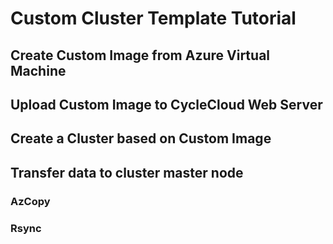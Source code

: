 # Custom Cluster Template Tutorial
## Create Custom Image from Azure Virtual Machine 

## Upload Custom Image to CycleCloud Web Server

## Create a Cluster based on Custom Image

## Transfer data to cluster master node
### AzCopy

### Rsync 